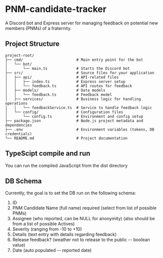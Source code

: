 # PNM-candidate-tracker

A Discord bot and Express server for managing feedback on potential new members (PNMs) of a fraternity.

## Project Structure

```text
project-root/
├── cmd/                        # Main entry point for the bot
│   └── bot/
│       └── main.ts             # Starts the Discord bot
├── src/                        # Source files for your application
│   ├── api/                    # API-related files
│   │   ├── index.ts            # Express server setup
│   │   └── feedback.ts         # API routes for feedback
│   ├── models/                 # Data models
│   │   └── feedback.ts         # Feedback model
│   ├── services/               # Business logic for handling operations
│   │   └── feedbackService.ts  # Service to handle feedback logic
│   └── config/                 # Configuration files
│       └── config.ts           # Environment and config setup
├── package.json                # Node.js project metadata and dependencies
├── .env                        # Environment variables (tokens, DB credentials)
└── README.md                   # Project documentation
```

## TypeScipt compile and run

You can run the compiled JavaScript from the dist directory

## DB Schema

Currently, the goal is to set the DB run on the following schema:

1. ID
2. PNM Candidate Name (full name) required (select from list of possible PNMs)
3. Assignee (who reported, can be NULL for anonymity) (also should be from a list of possible Actives)
4. Severity (ranging from -10 to +10)
5. Details (text entry with details regarding feedback)
6. Release feedback? (weather not to release to the public -- boolean value)
7. Date (auto populated -- reported date)
